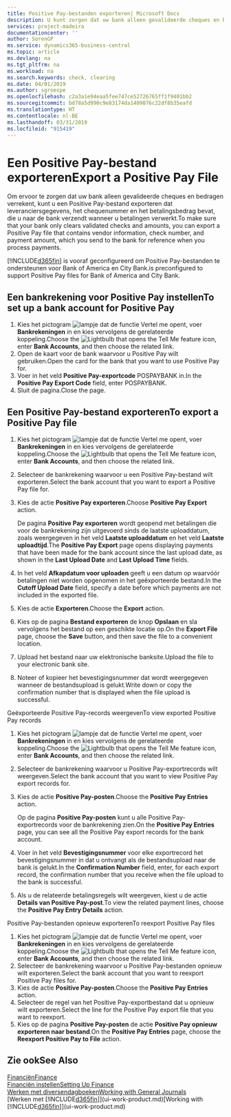 ```yaml
---
title: Positive Pay-bestanden exporteren| Microsoft Docs
description: U kunt zorgen dat uw bank alleen gevalideerde cheques en bedragen verrekent door een Positive Pay-bestand te exporteren dat gegevens over leveranciers en betalingen bevat.
services: project-madeira
documentationcenter: ''
author: SorenGP
ms.service: dynamics365-business-central
ms.topic: article
ms.devlang: na
ms.tgt_pltfrm: na
ms.workload: na
ms.search.keywords: check, clearing
ms.date: 04/01/2019
ms.author: sgroespe
ms.openlocfilehash: c2a3a1e94eaa5fee747ce52726765ff1f9401bb2
ms.sourcegitcommit: bd78a5d990c9e83174da1409076c22df8b35eafd
ms.translationtype: HT
ms.contentlocale: nl-BE
ms.lasthandoff: 03/31/2019
ms.locfileid: "915419"
---
```

# <a name="export-a-positive-pay-file"></a><span data-ttu-id="58eed-103">Een Positive Pay-bestand exporteren</span><span class="sxs-lookup"><span data-stu-id="58eed-103">Export a Positive Pay File</span></span>
<span data-ttu-id="58eed-104">Om ervoor te zorgen dat uw bank alleen gevalideerde cheques en bedragen verrekent, kunt u een Positive Pay-bestand exporteren dat leveranciersgegevens, het chequenummer en het betalingsbedrag bevat, die u naar de bank verzendt wanneer u betalingen verwerkt.</span><span class="sxs-lookup"><span data-stu-id="58eed-104">To make sure that your bank only clears validated checks and amounts, you can export a Positive Pay file that contains vendor information, check number, and payment amount, which you send to the bank for reference when you process payments.</span></span>

[!INCLUDE[d365fin](includes/d365fin_md.md)] <span data-ttu-id="58eed-105">is vooraf geconfigureerd om Positive Pay-bestanden te ondersteunen voor Bank of America en City Bank.</span><span class="sxs-lookup"><span data-stu-id="58eed-105">is preconfigured to support Positive Pay files for Bank of America and City Bank.</span></span>

## <a name="to-set-up-a-bank-account-for-positive-pay"></a><span data-ttu-id="58eed-106">Een bankrekening voor Positive Pay instellen</span><span class="sxs-lookup"><span data-stu-id="58eed-106">To set up a bank account for Positive Pay</span></span>
1. <span data-ttu-id="58eed-107">Kies het pictogram ![lampje dat de functie Vertel me opent](media/ui-search/search_small.png "Vertel me wat u wilt doen"), voer **Bankrekeningen** in en kies vervolgens de gerelateerde koppeling.</span><span class="sxs-lookup"><span data-stu-id="58eed-107">Choose the ![Lightbulb that opens the Tell Me feature](media/ui-search/search_small.png "Tell me what you want to do") icon, enter **Bank Accounts**, and then choose the related link.</span></span>
2. <span data-ttu-id="58eed-108">Open de kaart voor de bank waarvoor u Positive Pay wilt gebruiken.</span><span class="sxs-lookup"><span data-stu-id="58eed-108">Open the card for the bank that you want to use Positive Pay for.</span></span>
3. <span data-ttu-id="58eed-109">Voer in het veld **Positive Pay-exportcode** POSPAYBANK in.</span><span class="sxs-lookup"><span data-stu-id="58eed-109">In the **Positive Pay Export Code** field, enter POSPAYBANK.</span></span>
4. <span data-ttu-id="58eed-110">Sluit de pagina.</span><span class="sxs-lookup"><span data-stu-id="58eed-110">Close the page.</span></span>

## <a name="to-export-a-positive-pay-file"></a><span data-ttu-id="58eed-111">Een Positive Pay-bestand exporteren</span><span class="sxs-lookup"><span data-stu-id="58eed-111">To export a Positive Pay file</span></span>
1. <span data-ttu-id="58eed-112">Kies het pictogram ![lampje dat de functie Vertel me opent](media/ui-search/search_small.png "Vertel me wat u wilt doen"), voer **Bankrekeningen** in en kies vervolgens de gerelateerde koppeling.</span><span class="sxs-lookup"><span data-stu-id="58eed-112">Choose the ![Lightbulb that opens the Tell Me feature](media/ui-search/search_small.png "Tell me what you want to do") icon, enter **Bank Accounts**, and then choose the related link.</span></span>
2. <span data-ttu-id="58eed-113">Selecteer de bankrekening waarvoor u een Positive Pay-bestand wilt exporteren.</span><span class="sxs-lookup"><span data-stu-id="58eed-113">Select the bank account that you want to export a Positive Pay file for.</span></span>
3. <span data-ttu-id="58eed-114">Kies de actie **Positive Pay exporteren**.</span><span class="sxs-lookup"><span data-stu-id="58eed-114">Choose **Positive Pay Export** action.</span></span>

    <span data-ttu-id="58eed-115">De pagina **Positive Pay exporteren** wordt geopend met betalingen die voor de bankrekening zijn uitgevoerd sinds de laatste uploaddatum, zoals weergegeven in het veld **Laatste uploaddatum** en het veld **Laatste uploadtijd**.</span><span class="sxs-lookup"><span data-stu-id="58eed-115">The **Positive Pay Export** page opens displaying payments that have been made for the bank account since the last upload date, as shown in the **Last Upload Date** and **Last Upload Time** fields.</span></span>
4. <span data-ttu-id="58eed-116">In het veld **Afkapdatum voor uploaden** geeft u een datum op waarvóór betalingen niet worden opgenomen in het geëxporteerde bestand.</span><span class="sxs-lookup"><span data-stu-id="58eed-116">In the **Cutoff Upload Date** field, specify a date before which payments are not included in the exported file.</span></span>
5. <span data-ttu-id="58eed-117">Kies de actie **Exporteren**.</span><span class="sxs-lookup"><span data-stu-id="58eed-117">Choose the **Export** action.</span></span>
6. <span data-ttu-id="58eed-118">Kies op de pagina **Bestand exporteren** de knop **Opslaan** en sla vervolgens het bestand op een geschikte locatie op.</span><span class="sxs-lookup"><span data-stu-id="58eed-118">On the **Export File** page, choose the **Save** button, and then save the file to a convenient location.</span></span>
7. <span data-ttu-id="58eed-119">Upload het bestand naar uw elektronische banksite.</span><span class="sxs-lookup"><span data-stu-id="58eed-119">Upload the file to your electronic bank site.</span></span>
8. <span data-ttu-id="58eed-120">Noteer of kopieer het bevestigingsnummer dat wordt weergegeven wanneer de bestandsupload is gelukt.</span><span class="sxs-lookup"><span data-stu-id="58eed-120">Write down or copy the confirmation number that is displayed when the file upload is successful.</span></span>

<span data-ttu-id="58eed-121">Geëxporteerde Positive Pay-records weergeven</span><span class="sxs-lookup"><span data-stu-id="58eed-121">To view exported Positive Pay records</span></span>

1. <span data-ttu-id="58eed-122">Kies het pictogram ![lampje dat de functie Vertel me opent](media/ui-search/search_small.png "Vertel me wat u wilt doen"), voer **Bankrekeningen** in en kies vervolgens de gerelateerde koppeling.</span><span class="sxs-lookup"><span data-stu-id="58eed-122">Choose the ![Lightbulb that opens the Tell Me feature](media/ui-search/search_small.png "Tell me what you want to do") icon, enter **Bank Accounts**, and then choose the related link.</span></span>
2. <span data-ttu-id="58eed-123">Selecteer de bankrekening waarvoor u Positive Pay-exportrecords wilt weergeven.</span><span class="sxs-lookup"><span data-stu-id="58eed-123">Select the bank account that you want to view Positive Pay export records for.</span></span>
3. <span data-ttu-id="58eed-124">Kies de actie **Positive Pay-posten**.</span><span class="sxs-lookup"><span data-stu-id="58eed-124">Choose the **Positive Pay Entries** action.</span></span>

    <span data-ttu-id="58eed-125">Op de pagina **Positive Pay-posten** kunt u alle Positive Pay-exportrecords voor de bankrekening zien.</span><span class="sxs-lookup"><span data-stu-id="58eed-125">On the **Positive Pay Entries** page, you can see all the Positive Pay export records for the bank account.</span></span>
4. <span data-ttu-id="58eed-126">Voer in het veld **Bevestigingsnummer** voor elke exportrecord het bevestigingsnummer in dat u ontvangt als de bestandsupload naar de bank is gelukt.</span><span class="sxs-lookup"><span data-stu-id="58eed-126">In the **Confirmation Number** field, enter, for each export record, the confirmation number that you receive when the file upload to the bank is successful.</span></span>
5. <span data-ttu-id="58eed-127">Als u de relateerde betalingsregels wilt weergeven, kiest u de actie **Details van Positive Pay-post**.</span><span class="sxs-lookup"><span data-stu-id="58eed-127">To view the related payment lines, choose the **Positive Pay Entry Details** action.</span></span>

<span data-ttu-id="58eed-128">Positive Pay-bestanden opnieuw exporteren</span><span class="sxs-lookup"><span data-stu-id="58eed-128">To reexport Positive Pay files</span></span>

1. <span data-ttu-id="58eed-129">Kies het pictogram ![lampje dat de functie Vertel me opent](media/ui-search/search_small.png "Vertel me wat u wilt doen"), voer **Bankrekeningen** in en kies vervolgens de gerelateerde koppeling.</span><span class="sxs-lookup"><span data-stu-id="58eed-129">Choose the ![Lightbulb that opens the Tell Me feature](media/ui-search/search_small.png "Tell me what you want to do") icon, enter **Bank Accounts**, and then choose the related link.</span></span>
2. <span data-ttu-id="58eed-130">Selecteer de bankrekening waarvoor u Positive Pay-bestanden opnieuw wilt exporteren.</span><span class="sxs-lookup"><span data-stu-id="58eed-130">Select the bank account that you want to reexport Positive Pay files for.</span></span>
3. <span data-ttu-id="58eed-131">Kies de actie **Positive Pay-posten**.</span><span class="sxs-lookup"><span data-stu-id="58eed-131">Choose the **Positive Pay Entries** action.</span></span>
4. <span data-ttu-id="58eed-132">Selecteer de regel van het Positive Pay-exportbestand dat u opnieuw wilt exporteren.</span><span class="sxs-lookup"><span data-stu-id="58eed-132">Select the line for the Positive Pay export file that you want to reexport.</span></span>
5. <span data-ttu-id="58eed-133">Kies op de pagina **Positive Pay-posten** de actie **Positive Pay opnieuw exporteren naar bestand**.</span><span class="sxs-lookup"><span data-stu-id="58eed-133">On the **Positive Pay Entries** page, choose the **Reexport Positive Pay to File** action.</span></span>

## <a name="see-also"></a><span data-ttu-id="58eed-134">Zie ook</span><span class="sxs-lookup"><span data-stu-id="58eed-134">See Also</span></span>
[<span data-ttu-id="58eed-135">Financiën</span><span class="sxs-lookup"><span data-stu-id="58eed-135">Finance</span></span>](finance.md)  
[<span data-ttu-id="58eed-136">Financiën instellen</span><span class="sxs-lookup"><span data-stu-id="58eed-136">Setting Up Finance</span></span>](finance-setup-finance.md)  
[<span data-ttu-id="58eed-137">Werken met diversendagboeken</span><span class="sxs-lookup"><span data-stu-id="58eed-137">Working with General Journals</span></span>](ui-work-general-journals.md)  
<span data-ttu-id="58eed-138">[Werken met [!INCLUDE[d365fin](includes/d365fin_md.md)]](ui-work-product.md)</span><span class="sxs-lookup"><span data-stu-id="58eed-138">[Working with [!INCLUDE[d365fin](includes/d365fin_md.md)]](ui-work-product.md)</span></span>
